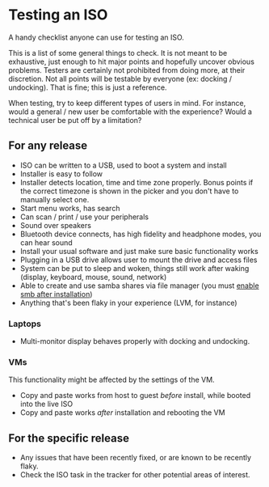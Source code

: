 # Testing an ISO

A handy checklist anyone can use for testing an ISO.

This is a list of some general things to check. It is not meant to be exhaustive, just enough to hit major points and hopefully uncover obvious problems. Testers are certainly not prohibited from doing more, at their discretion. Not all points will be testable by everyone (ex: docking / undocking). That is fine; this is just a reference.

When testing, try to keep different types of users in mind. For instance, would a general / new user be comfortable with the experience? Would a technical user be put off by a limitation?

## For any release

- ISO can be written to a USB, used to boot a system and install
- Installer is easy to follow
- Installer detects location, time and time zone properly. Bonus points if the correct timezone is shown in the picker and you don't have to manually select one.
- Start menu works, has search
- Can scan / print / use your peripherals
- Sound over speakers
- Bluetooth device connects, has high fidelity and headphone modes, you can hear sound
- Install your usual software and just make sure basic functionality works
- Plugging in a USB drive allows user to mount the drive and access files
- System can be put to sleep and woken, things still work after waking (display, keyboard, mouse, sound, network)
- Able to create and use samba shares via file manager (you must [enable smb after installation](https://help.getsol.us/docs/user/software/networking/samba#samba-on-solus))
- Anything that's been flaky in your experience (LVM, for instance)

### Laptops

- Multi-monitor display behaves properly with docking and undocking.

### VMs

This functionality might be affected by the settings of the VM.

- Copy and paste works from host to guest _before_ install, while booted into the live ISO
- Copy and paste works _after_ installation and rebooting the VM

## For the specific release

- Any issues that have been recently fixed, or are known to be recently flaky.
- Check the ISO task in the tracker for other potential areas of interest.
